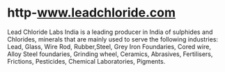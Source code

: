# http-www.leadchloride.com
Lead Chloride Labs India is a leading producer in India of sulphides and Chlorides, minerals that are mainly used to serve the following industries: Lead, Glass, Wire Rod, Rubber,Steel, Grey Iron Foundaries, Cored wire, Alloy Steel foundaries, Grinding wheel, Ceramics, Abrasives, Fertilisers, Frictions, Pesticides, Chemical Laboratories, Pigments.
